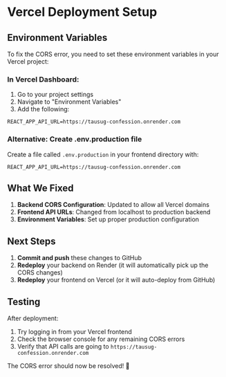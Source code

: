 # Vercel Deployment Setup

## Environment Variables

To fix the CORS error, you need to set these environment variables in your Vercel project:

### In Vercel Dashboard:
1. Go to your project settings
2. Navigate to "Environment Variables"
3. Add the following:

```
REACT_APP_API_URL=https://tausug-confession.onrender.com
```

### Alternative: Create .env.production file
Create a file called `.env.production` in your frontend directory with:

```
REACT_APP_API_URL=https://tausug-confession.onrender.com
```

## What We Fixed

1. **Backend CORS Configuration**: Updated to allow all Vercel domains
2. **Frontend API URLs**: Changed from localhost to production backend
3. **Environment Variables**: Set up proper production configuration

## Next Steps

1. **Commit and push** these changes to GitHub
2. **Redeploy** your backend on Render (it will automatically pick up the CORS changes)
3. **Redeploy** your frontend on Vercel (or it will auto-deploy from GitHub)

## Testing

After deployment:
1. Try logging in from your Vercel frontend
2. Check the browser console for any remaining CORS errors
3. Verify that API calls are going to `https://tausug-confession.onrender.com`

The CORS error should now be resolved! 🎉
